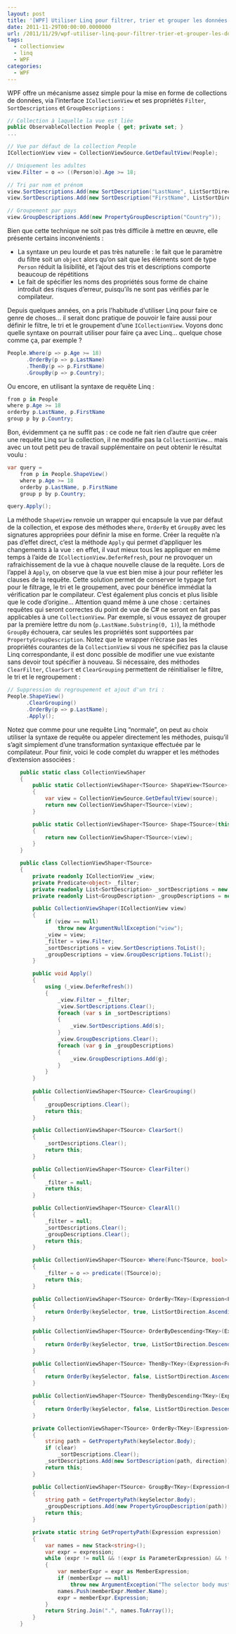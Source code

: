 ```yaml
---
layout: post
title: '[WPF] Utiliser Linq pour filtrer, trier et grouper les données dans une CollectionView'
date: 2011-11-29T00:00:00.0000000
url: /2011/11/29/wpf-utiliser-linq-pour-filtrer-trier-et-grouper-les-donnes-dans-une-collectionview/
tags:
  - collectionview
  - linq
  - WPF
categories:
  - WPF
---
```


WPF offre un mécanisme assez simple pour la mise en forme de collections de données, via l’interface `ICollectionView` et ses propriétés `Filter`, `SortDescriptions` et `GroupDescriptions` :  
```csharp
// Collection à laquelle la vue est liée
public ObservableCollection People { get; private set; }
...

// Vue par défaut de la collection People
ICollectionView view = CollectionViewSource.GetDefaultView(People);

// Uniquement les adultes
view.Filter = o => ((Person)o).Age >= 18;

// Tri par nom et prénom
view.SortDescriptions.Add(new SortDescription("LastName", ListSortDirection.Ascending));
view.SortDescriptions.Add(new SortDescription("FirstName", ListSortDirection.Ascending));

// Groupement par pays
view.GroupDescriptions.Add(new PropertyGroupDescription("Country"));
```
  Bien que cette technique ne soit pas très difficile à mettre en œuvre, elle présente certains inconvénients : 
- La syntaxe un peu lourde et pas très naturelle : le fait que le paramètre du filtre soit un `object` alors qu’on sait que les éléments sont de type `Person` réduit la lisibilité, et l’ajout des tris et descriptions comporte beaucoup de répétitions
- Le fait de spécifier les noms des propriétés sous forme de chaine introduit des risques d’erreur, puisqu’ils ne sont pas vérifiés par le compilateur.

 Depuis quelques années, on a pris l'habitude d'utiliser Linq pour faire ce genre de choses… il serait donc pratique de pouvoir le faire aussi pour définir le filtre, le tri et le groupement d'une `ICollectionView`.  Voyons donc quelle syntaxe on pourrait utiliser pour faire ça avec Linq… quelque chose comme ça, par exemple ?  
```csharp
People.Where(p => p.Age >= 18)
      .OrderBy(p => p.LastName)
      .ThenBy(p => p.FirstName)
      .GroupBy(p => p.Country);
```
  Ou encore, en utilisant la syntaxe de requête Linq :  
```csharp
from p in People
where p.Age >= 18
orderby p.LastName, p.FirstName
group p by p.Country;
```
  Bon, évidemment ça ne suffit pas : ce code ne fait rien d’autre que créer une requête Linq sur la collection, il ne modifie pas la `CollectionView`… mais avec un tout petit peu de travail supplémentaire on peut obtenir le résultat voulu :  
```csharp
var query =
    from p in People.ShapeView()
    where p.Age >= 18
    orderby p.LastName, p.FirstName
    group p by p.Country;

query.Apply();
```
  La méthode `ShapeView` renvoie un wrapper qui encapsule la vue par défaut de la collection, et expose des méthodes `Where`, `OrderBy` et `GroupBy` avec les signatures appropriées pour définir la mise en forme. Créer la requête n’a pas d’effet direct, c’est la méthode `Apply` qui permet d’appliquer les changements à la vue : en effet, il vaut mieux tous les appliquer en même temps à l’aide de `ICollectionView.DeferRefresh`, pour ne provoquer un rafraichissement de la vue à chaque nouvelle clause de la requête. Lors de l’appel à `Apply`, on observe que la vue est bien mise à jour pour refléter les clauses de la requête.  Cette solution permet de conserver le typage fort pour le filtrage, le tri et le groupement, avec pour bénéfice immédiat la vérification par le compilateur. C’est également plus concis et plus lisible que le code d’origine… Attention quand même à une chose : certaines requêtes qui seront correctes du point de vue de C# ne seront en fait pas applicables à une `CollectionView`. Par exemple, si vous essayez de grouper par la première lettre du nom (`p.LastName.Substring(0, 1)`), la méthode `GroupBy` échouera, car seules les propriétés sont supportées par `PropertyGroupDescription`.  Notez que le wrapper n’écrase pas les propriétés courantes de la `CollectionView` si vous ne spécifiez pas la clause Linq correspondante, il est donc possible de modifier une vue existante sans devoir tout spécifier à nouveau. Si nécessaire, des méthodes `ClearFilter`, `ClearSort` et `ClearGrouping` permettent de réinitialiser le filtre, le tri et le regroupement :  
```csharp
// Suppression du regroupement et ajout d'un tri :
People.ShapeView()
      .ClearGrouping()
      .OrderBy(p => p.LastName);
      .Apply();
```
  Notez que comme pour une requête Linq “normale”, on peut au choix utiliser la syntaxe de requête ou appeler directement les méthodes, puisqu’il s’agit simplement d’une transformation syntaxique effectuée par le compilateur.  Pour finir, voici le code complet du wrapper et les méthodes d’extension associées :  
```csharp
    public static class CollectionViewShaper
    {
        public static CollectionViewShaper<TSource> ShapeView<TSource>(this IEnumerable<TSource> source)
        {
            var view = CollectionViewSource.GetDefaultView(source);
            return new CollectionViewShaper<TSource>(view);
        }

        public static CollectionViewShaper<TSource> Shape<TSource>(this ICollectionView view)
        {
            return new CollectionViewShaper<TSource>(view);
        }
    }

    public class CollectionViewShaper<TSource>
    {
        private readonly ICollectionView _view;
        private Predicate<object> _filter;
        private readonly List<SortDescription> _sortDescriptions = new List<SortDescription>();
        private readonly List<GroupDescription> _groupDescriptions = new List<GroupDescription>();

        public CollectionViewShaper(ICollectionView view)
        {
            if (view == null)
                throw new ArgumentNullException("view");
            _view = view;
            _filter = view.Filter;
            _sortDescriptions = view.SortDescriptions.ToList();
            _groupDescriptions = view.GroupDescriptions.ToList();
        }

        public void Apply()
        {
            using (_view.DeferRefresh())
            {
                _view.Filter = _filter;
                _view.SortDescriptions.Clear();
                foreach (var s in _sortDescriptions)
                {
                    _view.SortDescriptions.Add(s);
                }
                _view.GroupDescriptions.Clear();
                foreach (var g in _groupDescriptions)
                {
                    _view.GroupDescriptions.Add(g);
                }
            }
        }
            
        public CollectionViewShaper<TSource> ClearGrouping()
        {
            _groupDescriptions.Clear();
            return this;
        }

        public CollectionViewShaper<TSource> ClearSort()
        {
            _sortDescriptions.Clear();
            return this;
        }

        public CollectionViewShaper<TSource> ClearFilter()
        {
            _filter = null;
            return this;
        }

        public CollectionViewShaper<TSource> ClearAll()
        {
            _filter = null;
            _sortDescriptions.Clear();
            _groupDescriptions.Clear();
            return this;
        }

        public CollectionViewShaper<TSource> Where(Func<TSource, bool> predicate)
        {
            _filter = o => predicate((TSource)o);
            return this;
        }

        public CollectionViewShaper<TSource> OrderBy<TKey>(Expression<Func<TSource, TKey>> keySelector)
        {
            return OrderBy(keySelector, true, ListSortDirection.Ascending);
        }

        public CollectionViewShaper<TSource> OrderByDescending<TKey>(Expression<Func<TSource, TKey>> keySelector)
        {
            return OrderBy(keySelector, true, ListSortDirection.Descending);
        }

        public CollectionViewShaper<TSource> ThenBy<TKey>(Expression<Func<TSource, TKey>> keySelector)
        {
            return OrderBy(keySelector, false, ListSortDirection.Ascending);
        }

        public CollectionViewShaper<TSource> ThenByDescending<TKey>(Expression<Func<TSource, TKey>> keySelector)
        {
            return OrderBy(keySelector, false, ListSortDirection.Descending);
        }

        private CollectionViewShaper<TSource> OrderBy<TKey>(Expression<Func<TSource, TKey>> keySelector, bool clear, ListSortDirection direction)
        {
            string path = GetPropertyPath(keySelector.Body);
            if (clear)
                _sortDescriptions.Clear();
            _sortDescriptions.Add(new SortDescription(path, direction));
            return this;
        }

        public CollectionViewShaper<TSource> GroupBy<TKey>(Expression<Func<TSource, TKey>> keySelector)
        {
            string path = GetPropertyPath(keySelector.Body);
            _groupDescriptions.Add(new PropertyGroupDescription(path));
            return this;
        }

        private static string GetPropertyPath(Expression expression)
        {
            var names = new Stack<string>();
            var expr = expression;
            while (expr != null && !(expr is ParameterExpression) && !(expr is ConstantExpression))
            {
                var memberExpr = expr as MemberExpression;
                if (memberExpr == null)
                    throw new ArgumentException("The selector body must contain only property or field access expressions");
                names.Push(memberExpr.Member.Name);
                expr = memberExpr.Expression;
            }
            return String.Join(".", names.ToArray());
        }
    }
```

